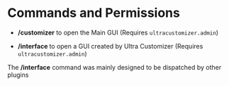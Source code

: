 # Commands and Permissions

* **/customizer** to open the Main GUI
(Requires ``ultracustomizer.admin``)


* **/interface <GUI>** to open a GUI created by Ultra Customizer
(Requires ``ultracustomizer.admin``)

The **/interface** command was mainly designed to be dispatched by other plugins
